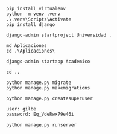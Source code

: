 
    pip install virtualenv
    python -m venv .venv
    .\.venv\Scripts\Activate
    pip install django

    django-admin startproject Universidad .

    md Aplicaciones
    cd .\Aplicaciones\

    django-admin startapp Academico

    cd ..

    python manage.py migrate
    python manage.py makemigrations

    python manage.py createsuperuser

    user: gilbe
    password: Eq_VdeRwx79e46i

    python manage.py runserver